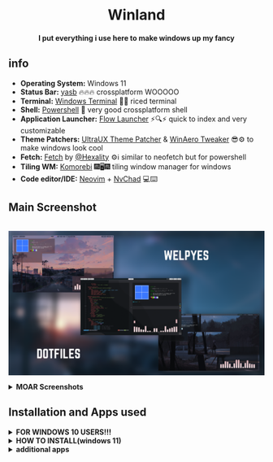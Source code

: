 <h1 align="center">Winland
<br><h4 align="center">I put everything i use here to make windows up my fancy<br>


## info
- **Operating System:** Windows 11
- **Status Bar:** [yasb](https://github.com/da-rth/yasb) 🔥🔥🔥 crossplatform WOOOOO
- **Terminal:** [Windows Terminal](https://github.com/microsoft/terminal) 🍚🍚 riced terminal 
- **Shell:** [Powershell](https://github.com/PowerShell/PowerShell) 🐚 very good crossplatform shell 
- **Application Launcher:** [Flow Launcher](https://github.com/Flow-Launcher/Flow.Launcher) ⚡🔍⚡ quick to index and very customizable 
- **Theme Patchers:** [UltraUX Theme Patcher](https://mhoefs.eu/software_uxtheme.php?ref=syssel&lang=en) & [WinAero Tweaker](https://winaero.com/downloads/winaerotweaker.zip) 😎⚙️ to make windows look cool 
- **Fetch:** [Fetch](https://github.com/Hexality/fetch) by [@Hexality](https://github.com/Hexality) ⚙️ℹ️ similar to neofetch but for powershell
- **Tiling WM:** [Komorebi](https://github.com/LGUG2Z/komorebi) 🎆🖥️🎆 tiling window manager for windows
- **Code editor/IDE:** [Neovim](https://github.com/neovim/neovim) + [NvChad](https://github.com/NvChad/NvChad) 💻⌨️

## Main Screenshot
<br><img width="800-" align="center" src="https://github.com/Welpyes/dotfiles-resource/blob/main/5.png">

<details>
<summary><b>MOAR Screenshots<b></summary>

**click the links**
<br>themes:
- [**Simple**](https://github.com/Welpyes/dotfiles-resource/blob/main/1.png)
- [**Black & White**](https://github.com/Welpyes/dotfiles-resource/blob/main/2.png)
- [**Late Night**](https://github.com/Welpyes/dotfiles-resource/blob/main/3.png)
- [**Day Dream**](https://github.com/Welpyes/dotfiles-resource/blob/main/4.png)

</details>


## Installation and Apps used

<details>
<summary><b>FOR WINDOWS 10 USERS!!!</b></summary>

<br>theres a bug on windows 10 atm that fucks with your scoop installation so you have to install them manually
<br>heres a guide on how to do it

<br>If you dont have powershell 7, install it with this command:
```
winget install Microsoft.PowerShell
```
If you dont have scoop install it using this command. please restart your shell after installing scoop
```
Invoke-RestMethod -Uri https://get.scoop.sh | Invoke-Expression
```
then install the buckets and git
```
scoop install git
scoop bucket add extras
scoop bucket add nerd-fonts
scoop update
```
**OPTIONAL** installing the misc apps using scoop
```
scoop install komorebi whkd altsnap flow-launcher
```
installing my status bar
```
Set-Location -Path "$env:USERPROFILE"
git clone https://github.com/Welpyes/Welpyes-Dotfiles
mkdir "$env:USERPROFILE\.yasb"
Copy-Item "$env:USERPROFILE\welpyes-dotfiles\yasb-themes\simple\config.yaml" "$env:USERPROFILE\.yasb\"
Copy-Item "$env:USERPROFILE\welpyes-dotfiles\yasb-themes\simple\styles.css" "$env:USERPROFILE\.yasb\"
git clone https://github.com/Welpyes/welpyes-yasb
Set-Location -Path "$env:USERPROFILE\welpyes-yasb"
pip install -r requirements.txt
Move-Item $env:USERPROFILE\welpyes-dotfiles\uninstall.ps1 $env:USERPROFILE
Remove-Item -Path "$env:USERPROFILE\welpyes-dotfiles\install.ps1"
Set-Location -Path "$env:USERPROFILE"
Copy-Item "welpyes-dotfiles\run-silent.vbs" "desktop" 
./welpyes-dotfiles\run-silent.vbs
```
the installation is finished after that
<br>if you want the bar to run at startup put the `run-silent.vbs` in `shell:startup`
<br>to change the theme you can run:
```
./welpyes-dotfiles\theme-selector\main.ps1
```

</details>



<details>
<summary><b>HOW TO INSTALL(windows 11)</b></summary>
<br>
<br>for optimal installation please make sure your windows installation is updated
<br>
<br>
<br>Run this command on an elevated Powershell tab


```
Set-ExecutionPolicy -ExecutionPolicy RemoteSigned -Scope CurrentUser
```
Then run this on a normal one
```
irm https://raw.githubusercontent.com/Welpyes/Welpyes-Dotfiles/main/install.ps1 | iex
```

</details>

<details>
<summary><b>additional apps</b></summary>

  apps that i feel like doesnt belong from anything above
- [altsnap](https://github.com/RamonUnch/AltSnap) ▪ Window manipulation using the alt key
- [quick look](https://github.com/QL-Win/QuickLook) ▪ Brings Quicklook to Windows from MacOs
- [vencord](https://vencord.dev/) ▪ Cutest Discord Client -w-
- [greenshot](https://github.com/greenshot/greenshot) ▪ Screenshotting application
- [Yt Music](https://github.com/th-ch/youtube-music) ▪ A YT music client with a bunch of plugins

</details>

